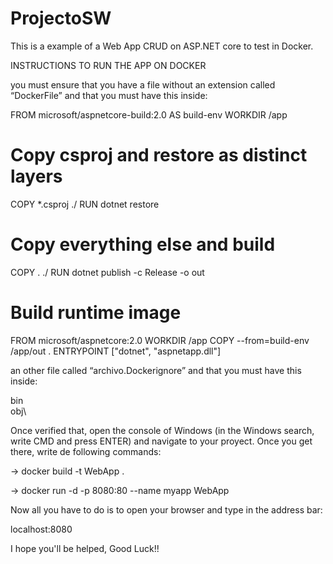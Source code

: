 # ProjectoSW
This is a example of a Web App CRUD on ASP.NET core to test in Docker.

INSTRUCTIONS TO RUN THE APP ON DOCKER

you must ensure that you have a file without an extension called “DockerFile” and that you must have this inside:

FROM microsoft/aspnetcore-build:2.0 AS build-env
WORKDIR /app
# Copy csproj and restore as distinct layers
COPY *.csproj ./
RUN dotnet restore
# Copy everything else and build
COPY . ./
RUN dotnet publish -c Release -o out
# Build runtime image
FROM microsoft/aspnetcore:2.0
WORKDIR /app
COPY --from=build-env /app/out .
ENTRYPOINT ["dotnet", "aspnetapp.dll"]


an other file called “archivo.Dockerignore” and that you must have this inside:

bin\
obj\


Once verified that, open the console of Windows (in the Windows search, write CMD and press ENTER) and navigate to your proyect.
Once you get there, write de following commands:

-> docker build -t WebApp .

-> docker run -d -p 8080:80 --name myapp WebApp


Now all you have to do is to open your browser and type in the address bar:

localhost:8080




I hope you'll be helped, Good Luck!!
